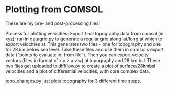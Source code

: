 # Plotting from COMSOL
These are my pre- and post-processing files! 

Process for plotting velocities:
Export final topography data from comsol (in xyz); run in datagrid.py to generate a regular grid along lat/long at which to export velocities at. This generates two files - one for topography and one for 28 km below sea level. Take these files and use them in comsol's export data ("points to evaluate in: from file"). Then you can export velocity vectors (files in format of x y z u v w) at topography and 28 km bsl. These two files get uploaded to diffflow.py to create a plot of surface/28kmbsl velocities and a plot of differential velocities, with core complex data. 

topo_changes.py just plots topography for 3 different time steps. 
